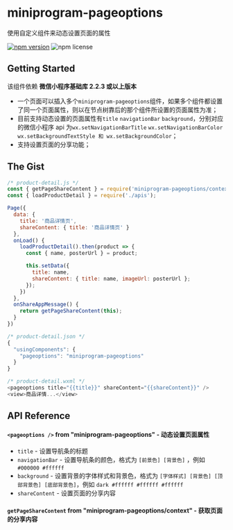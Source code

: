 # miniprogram-pageoptions

使用自定义组件来动态设置页面的属性

[![npm version](https://img.shields.io/npm/v/miniprogram-pageoptions.svg)](https://www.npmjs.com/package/miniprogram-pageoptions)
![npm license](https://img.shields.io/npm/l/miniprogram-pageoptions.svg)

## Getting Started

该组件依赖 **微信小程序基础库 2.2.3 或以上版本**

- 一个页面可以插入多个`miniprogram-pageoptions`组件，如果多个组件都设置了同一个页面属性，则以在节点树靠后的那个组件所设置的页面属性为准；
- 目前支持动态设置的页面属性有`title` `navigationBar` `background`，分别对应的微信小程序 api 为`wx.setNavigationBarTitle` `wx.setNavigationBarColor` `wx.setBackgroundTextStyle 和 wx.setBackgroundColor`；
- 支持设置页面的分享功能；

## The Gist

```js
/* product-detail.js */
const { getPageShareContent } = require('miniprogram-pageoptions/context');
const { loadProductDetail } = require('./apis');

Page({
  data: {
    title: '商品详情页',
    shareContent: { title: '商品详情页' }
  },
  onLoad() {
    loadProductDetail().then(product => {
      const { name, posterUrl } = product;

      this.setData({
        title: name,
        shareContent: { title: name, imageUrl: posterUrl };
      });
    })
  },
  onShareAppMessage() {
    return getPageShareContent(this);
  }
})

/* product-detail.json */
{
  "usingComponents": {
    "pageoptions": "miniprogram-pageoptions"
  }
}

/* product-detail.wxml */
<pageoptions title="{{title}}" shareContent="{{shareContent}}" />
<view>商品详情...</view>
```

## API Reference

#### `<pageoptions />` from "miniprogram-pageoptions" - 动态设置页面属性

- `title` - 设置导航条的标题
- `navigationBar` - 设置导航条的颜色，格式为 `[前景色] [背景色]` ，例如 `#000000 #ffffff`
- `background` - 设置背景的字体样式和背景色，格式为 `[字体样式] [背景色] [顶部背景色] [底部背景色]`，例如 `dark #ffffff #ffffff #ffffff`
- `shareContent` - 设置页面的分享内容

#### `getPageShareContent` from "miniprogram-pageoptions/context" - 获取页面的分享内容
